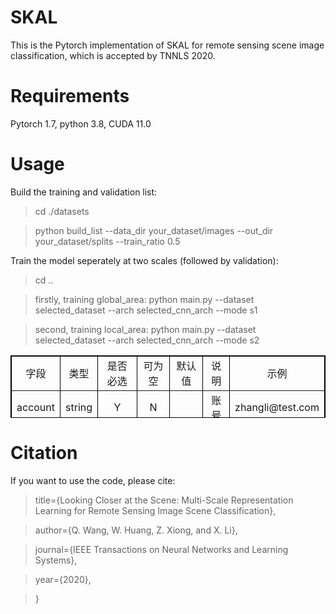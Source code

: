 # SKAL
This is the Pytorch implementation of SKAL for remote sensing scene image classification, which is accepted by TNNLS 2020.

# Requirements
Pytorch 1.7, python 3.8, CUDA 11.0

# Usage
Build the training and validation list:
> cd ./datasets 

> python build_list  --data_dir your_dataset/images  --out_dir your_dataset/splits  --train_ratio 0.5

Train the model seperately at two scales (followed by validation):

> cd ..

> firstly, training global_area: python main.py  --dataset selected_dataset  --arch selected_cnn_arch  --mode s1 

> second, training local_area:   python main.py  --dataset selected_dataset  --arch selected_cnn_arch  --mode s2 

<table border="1px" align="center" bordercolor="black" width="80%" height="100px">
    <tr align="center">
        <td>字段</td>
        <td>类型</td>
        <td>是否必选</td>
        <td>可为空</td>
        <td>默认值</td>
        <td>说明</td>
        <td>示例</td>
    </tr>
    <tr align="center">
        <td>account</td>
        <td>string</td>
        <td>Y</td>
        <td>N</td>
        <td></td>
        <td>账号</td>
        <td>zhangli@test.com</td>
    </tr>
</table>

# Citation
If you want to use the code, please cite: 
> title={Looking Closer at the Scene: Multi-Scale Representation Learning for Remote Sensing Image Scene Classification},

> author={Q. Wang, W. Huang, Z. Xiong, and X. Li},

> journal={IEEE Transactions on Neural Networks and Learning Systems},

> year={2020},

> }
